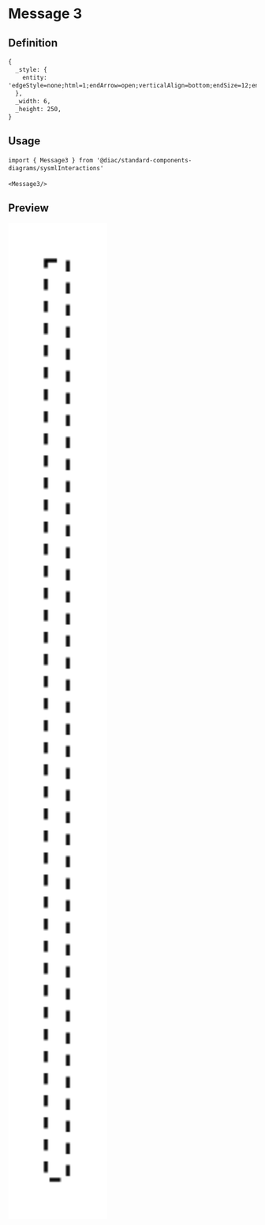 # Message 3

## Definition

```
{
  _style: { 
    entity: 'edgeStyle=none;html=1;endArrow=open;verticalAlign=bottom;endSize=12;endFill=1;dashed=1;',
  },
  _width: 6,
  _height: 250,
}
```

## Usage

```
import { Message3 } from '@diac/standard-components-diagrams/sysmlInteractions'

<Message3/>
```

## Preview

<img src="./message-3.png" width="200"/>
